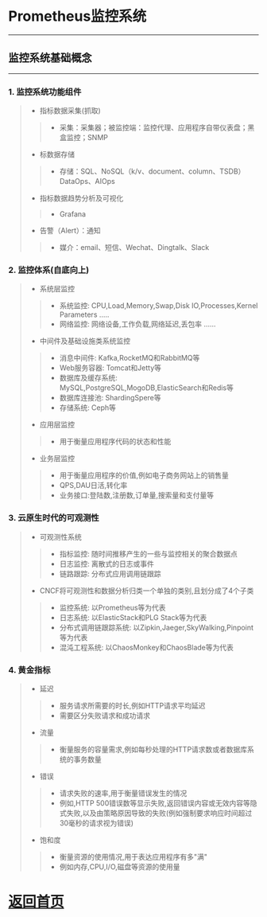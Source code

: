 #  Prometheus监控系统

---

## 监控系统基础概念
---

### 1. 监控系统功能组件
  >
  >- 指标数据采集(抓取)
  >
  >  > - 采集：采集器；被监控端：监控代理、应用程序自带仪表盘；黑盒监控；SNMP
  >
  >
  >- 标数据存储
  >
  >  > - 存储：SQL、NoSQL（k/v、document、column、TSDB）DataOps、AIOps
  >
  >- 指标数据趋势分析及可视化
  >
  >  > - Grafana
  >
  >- 告警（Alert）：通知
  >
  >  > - 媒介：email、短信、Wechat、Dingtalk、Slack
  >

### 2. 监控体系(自底向上)
  >- 系统层监控
  >
  >>- 系统监控: CPU,Load,Memory,Swap,Disk IO,Processes,Kernel Parameters .....
  >>- 网络监控: 网络设备,工作负载,网络延迟,丢包率 ......
  >
  >- 中间件及基础设施类系统监控
  >
  >  > - 消息中间件: Kafka,RocketMQ和RabbitMQ等
  >  > - Web服务容器: Tomcat和Jetty等
  >  > - 数据库及缓存系统: MySQL,PostgreSQL,MogoDB,ElasticSearch和Redis等
  >  > - 数据库连接池: ShardingSpere等
  >  > - 存储系统: Ceph等
  >
  >- 应用层监控
  >
  >  > - 用于衡量应用程序代码的状态和性能
  >
  >- 业务层监控
  >
  >  > - 用于衡量应用程序的价值,例如电子商务网站上的销售量
  >  > - QPS,DAU日活,转化率
  >  > - 业务接口:登陆数,注册数,订单量,搜索量和支付量等

### 3. 云原生时代的可观测性
  >- 可观测性系统
  > > - 指标监控: 随时间推移产生的一些与监控相关的聚合数据点
  > > - 日志监控: 离散式的日志或事件
  > > - 链路跟踪: 分布式应用调用链跟踪
  >
  >- CNCF将可观测性和数据分析归类一个单独的类别,且划分成了4个子类 
  >
  > > - 监控系统: 以Prometheus等为代表
  > > - 日志系统: 以ElasticStack和PLG Stack等为代表
  > > - 分布式调用链跟踪系统: 以Zipkin,Jaeger,SkyWalking,Pinpoint等为代表
  > > - 混沌工程系统: 以ChaosMonkey和ChaosBlade等为代表

### 4. 黄金指标

  >- 延迟
  >
  > > - 服务请求所需要的时长,例如HTTP请求平均延迟
  > > - 需要区分失败请求和成功请求
  >
  >- 流量
  >
  > > - 衡量服务的容量需求,例如每秒处理的HTTP请求数或者数据库系统的事务数量
  >
  >- 错误
  >
  > > - 请求失败的速率,用于衡量错误发生的情况
  > > - 例如,HTTP 500错误数等显示失败,返回错误内容或无效内容等隐式失败,以及由策略原因导致的失败(例如强制要求响应时间超过30毫秒的请求视为错误)
  >
  >- 饱和度
  >
  > > - 衡量资源的使用情况,用于表达应用程序有多"满"
  > > - 例如内存,CPU,I/O,磁盘等资源的使用量

# [返回首页](https://nanaoy.github.io/)
